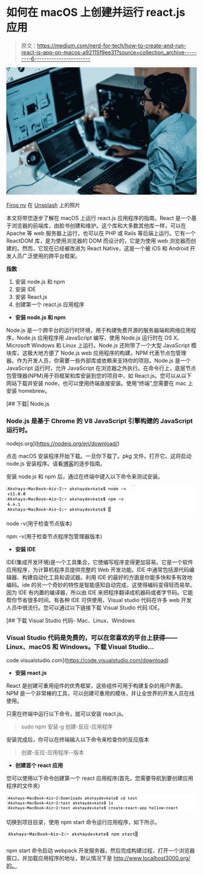 # 如何在 macOS 上创建并运行 react.js 应用

> 原文：<https://medium.com/nerd-for-tech/how-to-create-and-run-react-js-app-on-macos-a92115f9ee31?source=collection_archive---------6----------------------->

![](img/34b8a603dce7795e4c53c20ae174604c.png)

[Firos nv](https://unsplash.com/@firosnv?utm_source=medium&utm_medium=referral) 在 [Unsplash](https://unsplash.com?utm_source=medium&utm_medium=referral) 上的照片

本文将带您逐步了解在 macOS 上运行 react.js 应用程序的指南。React 是一个基于浏览器的前端库，由脸书创建和维护。这个库和大多数其他库一样，可以在 Apache 等 web 服务器上运行，也可以在 PHP 或 Rails 等后端上运行。它有一个 ReactDOM 库，是为使用浏览器的 DOM 而设计的，它是为使用 web 浏览器而创建的。然而，它现在已经被改进为 React Native，这是一个被 iOS 和 Android 开发人员广泛使用的跨平台框架。

**指数**

1.  安装 node.js 和 npm
2.  安装 IDE
3.  安装 React.js
4.  创建第一个 react.js 应用程序

*   **安装 node.js 和 npm**

Node.js 是一个跨平台的运行时环境，用于构建免费开源的服务器端和网络应用程序。Node.js 应用程序用 JavaScript 编写，使用 Node.js 运行时在 OS X、Microsoft Windows 和 Linux 上运行。Node.js 还附带了一个大型 JavaScript 模块库，这极大地方便了 Node.js web 应用程序的构建。NPM 代表节点包管理器。作为开发人员，你需要一些外部库或依赖来支持你的项目。Node.js 是一个 JavaScript 运行时，允许 JavaScript 在浏览器之外执行。在命令行上，底层节点包管理器(NPM)用于将框架和库安装到您的项目中，如 React.js。您可以从以下网站下载并安装 node，也可以使用终端直接安装。使用“终端”,您需要在 mac 上安装 homebrew。

[](https://nodejs.org/en/download/) [## 下载| Node.js

### Node.js 是基于 Chrome 的 V8 JavaScript 引擎构建的 JavaScript 运行时。

nodejs.org](https://nodejs.org/en/download/) 

点击 macOS 安装程序开始下载。一旦你下载了。pkg 文件。打开它。这将启动 node.js 安装程序。请看[博客](/nerd-for-tech/how-to-download-and-install-node-js-and-npm-on-macos-e58ae1506d71)的逐步指南。

安装 node.js 和 npm 后，通过在终端中键入以下命令来测试安装。

![](img/4584d0d705e9684ae06eb66b5a2eb2aa.png)

node -v(用于检查节点版本)

npm -v(用于检查节点程序包管理器版本)

*   **安装 IDE**

IDE(集成开发环境)是一个工具集合，它使编写程序变得更加容易。它是一个软件应用程序，为计算机程序员提供完整的 Web 开发功能。IDE 中通常包括源代码编辑器、构建自动化工具和调试器。利用 IDE 的最好的方面是你能多快和多有效地编码。ide 的另一个奇妙的特性是智能感知自动完成，这使得编码变得轻而易举。因为 IDE 有内置的编译器，所以由 IDE 来把程序翻译成机器码或者字节码。它能帮你节省很多时间。有各种 IDE 可供使用，Visual studio 代码在许多 web 开发人员中很流行。您可以通过以下链接下载 Visual Studio 代码 IDE。

[](https://code.visualstudio.com/download) [## 下载 Visual Studio 代码- Mac、Linux、Windows

### Visual Studio 代码是免费的，可以在您喜欢的平台上获得——Linux、macOS 和 Windows。下载 Visual Studio…

code.visualstudio.com](https://code.visualstudio.com/download) 

*   **安装 react.js**

React 是创建可重用组件的优秀框架，这些组件可用于构建复杂的用户界面。NPM 是一个非常棒的工具，可以创建可重用的模块，并让全世界的开发人员在线使用。

只需在终端中运行以下命令，就可以安装 react.js。

> sudo npm 安装-g 创建-反应-应用程序

安装完成后，你可以在终端输入以下命令来检查你的反应版本

> 创建-反应-应用程序--版本

*   **创建首个 react 应用**

您可以使用以下命令创建第一个 react 应用程序(首先，您需要导航到要创建应用程序的文件夹)

![](img/d5ef07c84448f972536136bbe44cc661.png)

切换到项目目录，使用 npm start 命令运行应用程序，如下所示。

![](img/605101ed58a0b6d736cb6c97cdbbe555.png)

npm start 命令启动 webpack 开发服务器，然后完成构建过程，打开一个浏览器窗口，并加载应用程序的地址，默认情况下是 http://www.localhost3000.org/的。
